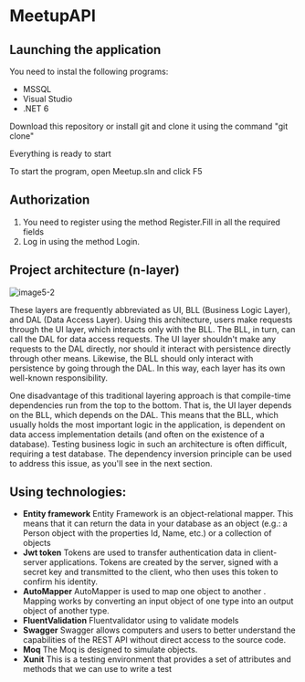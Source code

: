 # MeetupAPI
## Launching the application

You need to instal the following programs:

- MSSQL
- Visual Studio
- .NET 6

Download this repository or install git and clone it using the command "git clone"

Everything is ready to start

To start the program, open Meetup.sln and click F5
## Authorization

1. You need to register using the method Register.Fill in all the required fields
2. Log in using the method Login.

## Project architecture (n-layer)
![image5-2](https://user-images.githubusercontent.com/78380344/199097062-b55376b9-23df-4ad8-835c-06113df79297.png)

These layers are frequently abbreviated as UI, BLL (Business Logic Layer), and DAL (Data Access Layer). Using this architecture, users make requests through the UI layer, which interacts only with the BLL. The BLL, in turn, can call the DAL for data access requests. The UI layer shouldn't make any requests to the DAL directly, nor should it interact with persistence directly through other means. Likewise, the BLL should only interact with persistence by going through the DAL. In this way, each layer has its own well-known responsibility.

One disadvantage of this traditional layering approach is that compile-time dependencies run from the top to the bottom. That is, the UI layer depends on the BLL, which depends on the DAL. This means that the BLL, which usually holds the most important logic in the application, is dependent on data access implementation details (and often on the existence of a database). Testing business logic in such an architecture is often difficult, requiring a test database. The dependency inversion principle can be used to address this issue, as you'll see in the next section.

## Using technologies:
 - **Entity framework** 
 Entity Framework is an object-relational mapper. This means that it can return the data in your database as an object (e.g.: a Person object with the properties Id, Name, etc.) or a collection of objects
 - **Jwt token**
Tokens are used to transfer authentication data in client-server applications. Tokens are created by the server, signed with a secret key and transmitted to the client, who then uses this token to confirm his identity.
 - **AutoMapper**
AutoMapper is used to map one object to another . Mapping works by converting an input object of one type into an output object of another type.
 - **FluentValidation**
Fluentvalidator using to validate models
 - **Swagger**
Swagger allows computers and users to better understand the capabilities of the REST API without direct access to the source code.
 - **Moq**
 The Moq is designed to simulate objects.
 - **Xunit**
 This is a testing environment that provides a set of attributes and methods that we can use to write a test
